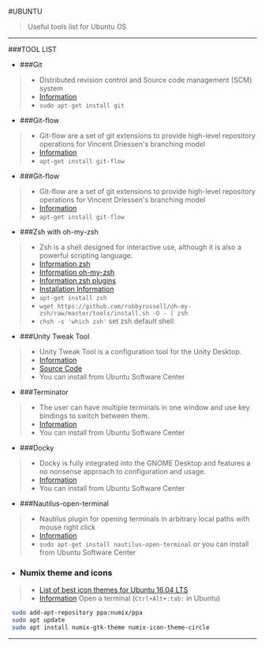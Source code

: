 #UBUNTU 

> Useful tools list for Ubuntu OS

--------------
###TOOL LIST
 
* ###Git 
> * Distributed revision control and Source code management (SCM) system
> * [Information](https://github.com/paufsc/journey-to-git)
> * `sudo apt-get install git`

* ###Git-flow 
> * Git-flow are a set of git extensions to provide high-level repository operations for Vincent Driessen's branching model
> * [Information](http://danielkummer.github.io/git-flow-cheatsheet/index.html)
> * `apt-get install git-flow`

* ###Git-flow 
> * Git-flow are a set of git extensions to provide high-level repository operations for Vincent Driessen's branching model
> * [Information](http://danielkummer.github.io/git-flow-cheatsheet/index.html)
> * `apt-get install git-flow`

* ###Zsh with oh-my-zsh
> * Zsh is a shell designed for interactive use, although it is also a powerful scripting language.
> * [Information zsh](http://www.zsh.org/)  
> * [Information oh-my-zsh](https://github.com/robbyrussell/oh-my-zsh)
> * [Information zsh plugins](https://github.com/robbyrussell/oh-my-zsh#plugins)
> * [Installation Information](http://uralfrkn.blogspot.com.tr/2014/05/oh-my-zsh-kurulumu.html)  
> * `apt-get install zsh`
> * `wget https://github.com/robbyrussell/oh-my-zsh/raw/master/tools/install.sh -O - | zsh`
> * `chsh -s 'which zsh'`  set zsh default shell 

* ###Unity Tweak Tool 
> * Unity Tweak Tool is a configuration tool for the Unity Desktop.
> * [Information](https://apps.ubuntu.com/cat/applications/unity-tweak-tool/) 
> * [Source Code](https://github.com/freyja-dev/unity-tweak-tool)
> * You can install from Ubuntu Software Center

* ###Terminator
> * The user can have multiple terminals in one window and use key bindings to switch between them.
> * [Information](https://apps.ubuntu.com/cat/applications/precise/terminator/) 
> * You can install from Ubuntu Software Center

* ###Docky
> * Docky is fully integrated into the GNOME Desktop and features a no nonsense approach to configuration and usage.
> * [Information](https://apps.ubuntu.com/cat/applications/docky/) 
> * You can install from Ubuntu Software Center

* ###Nautilus-open-terminal 
> * Nautilus plugin for opening terminals in arbitrary local paths with mouse right click
> * [Information](http://packages.ubuntu.com/lucid/gnome/nautilus-open-terminal) 
> * `sudo apt-get install nautilus-open-terminal` or you can install from Ubuntu Software Center

* ### Numix theme and icons
> * [List of best icon themes for Ubuntu 16.04 LTS](https://itsfoss.com/best-icon-themes-ubuntu-16-04/)
> * [Information](https://itsfoss.com/install-numix-ubuntu/)
> Open a terminal (`Ctrl+Alt+:tab:` in Ubuntu)
```bash
 sudo add-apt-repository ppa:numix/ppa
 sudo apt update 
 sudo apt install numix-gtk-theme numix-icon-theme-circle 
```

---------------------- 
